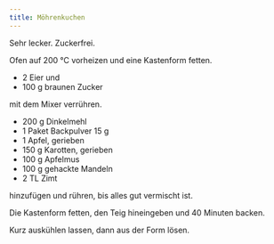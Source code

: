 ```yaml
---
title: Möhrenkuchen
---
```

Sehr lecker. Zuckerfrei.

Ofen auf 200 °C vorheizen und eine Kastenform fetten.

* 2 Eier und
* 100 g braunen Zucker

mit dem Mixer verrühren.

* 200 g Dinkelmehl
* 1 Paket Backpulver 15 g
* 1 Apfel, gerieben
* 150 g Karotten, gerieben
* 100 g Apfelmus
* 100 g gehackte Mandeln
* 2 TL Zimt

hinzufügen und rühren, bis alles gut vermischt ist.

Die Kastenform fetten, den Teig hineingeben und 40 Minuten backen.

Kurz auskühlen lassen, dann aus der Form lösen.
